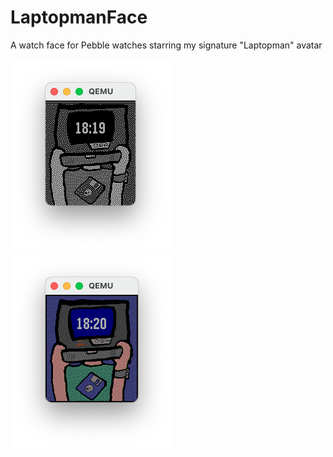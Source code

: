 # LaptopmanFace
A watch face for Pebble watches starring my signature "Laptopman" avatar

<img src="screenshots/mono.PNG" alt="Mono Screenshot"/>
<img src="screenshots/color.PNG" alt="Color Screenshot"/>
